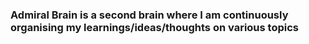 ### Admiral Brain is a second brain where I am continuously organising my learnings/ideas/thoughts on various topics
